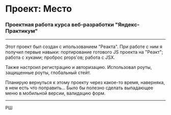 # Проект: Место
### Проектная работа курса веб-разработки "Яндекс-Практикум"
___

Этот проект был создан с ипользованием "Реакта". При работе с ним я получил первые навыки: портирование готового JS проекта на "Реакт"; работа с хуками; проброс props'ов; работа с JSX.

Также настроил регистрацию и авторизацию. Использовал роуты, защищенные роуты, глобальный стейт.

Планирую вернуться к этому проекту через какое-то время, наверняка, в нем есть что поправить... Было бы полезно сделать выпадающее меню в мобильной версии, валидацию форм.

___

РШ
